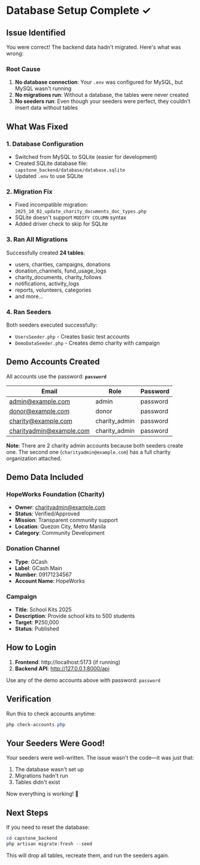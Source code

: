 # Database Setup Complete ✓

## Issue Identified

You were correct! The backend data hadn't migrated. Here's what was wrong:

### Root Cause
1. **No database connection**: Your `.env` was configured for MySQL, but MySQL wasn't running
2. **No migrations run**: Without a database, the tables were never created
3. **No seeders run**: Even though your seeders were perfect, they couldn't insert data without tables

## What Was Fixed

### 1. Database Configuration
- Switched from MySQL to SQLite (easier for development)
- Created SQLite database file: `capstone_backend/database/database.sqlite`
- Updated `.env` to use SQLite

### 2. Migration Fix
- Fixed incompatible migration: `2025_10_02_update_charity_documents_doc_types.php`
- SQLite doesn't support `MODIFY COLUMN` syntax
- Added driver check to skip for SQLite

### 3. Ran All Migrations
Successfully created **24 tables**:
- users, charities, campaigns, donations
- donation_channels, fund_usage_logs
- charity_documents, charity_follows
- notifications, activity_logs
- reports, volunteers, categories
- and more...

### 4. Ran Seeders
Both seeders executed successfully:
- `UsersSeeder.php` - Creates basic test accounts
- `DemoDataSeeder.php` - Creates demo charity with campaign

## Demo Accounts Created

All accounts use the password: **`password`**

| Email | Role | Password |
|-------|------|----------|
| admin@example.com | admin | password |
| donor@example.com | donor | password |
| charity@example.com | charity_admin | password |
| charityadmin@example.com | charity_admin | password |

**Note**: There are 2 charity admin accounts because both seeders create one. The second one (`charityadmin@example.com`) has a full charity organization attached.

## Demo Data Included

### HopeWorks Foundation (Charity)
- **Owner**: charityadmin@example.com
- **Status**: Verified/Approved
- **Mission**: Transparent community support
- **Location**: Quezon City, Metro Manila
- **Category**: Community Development

### Donation Channel
- **Type**: GCash
- **Label**: GCash Main
- **Number**: 09171234567
- **Account Name**: HopeWorks

### Campaign
- **Title**: School Kits 2025
- **Description**: Provide school kits to 500 students
- **Target**: ₱250,000
- **Status**: Published

## How to Login

1. **Frontend**: http://localhost:5173 (if running)
2. **Backend API**: http://127.0.0.1:8000/api

Use any of the demo accounts above with password: `password`

## Verification

Run this to check accounts anytime:
```powershell
php check-accounts.php
```

## Your Seeders Were Good!

Your seeders were well-written. The issue wasn't the code—it was just that:
1. The database wasn't set up
2. Migrations hadn't run
3. Tables didn't exist

Now everything is working! 🎉

## Next Steps

If you need to reset the database:
```powershell
cd capstone_backend
php artisan migrate:fresh --seed
```

This will drop all tables, recreate them, and run the seeders again.
